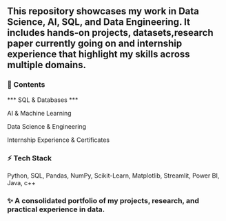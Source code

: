 ## This repository showcases my work in Data Science, AI, SQL, and Data Engineering. It includes hands-on projects, datasets,research paper currently going on and internship experience that highlight my skills across multiple domains.

### 📂 Contents

*** SQL & Databases ***

AI & Machine Learning

Data Science & Engineering

Internship Experience & Certificates

### ⚡ Tech Stack

Python, SQL, Pandas, NumPy, Scikit-Learn, Matplotlib, Streamlit, Power BI, Java, c++

### ✨ A consolidated portfolio of my projects, research, and practical experience in data.
